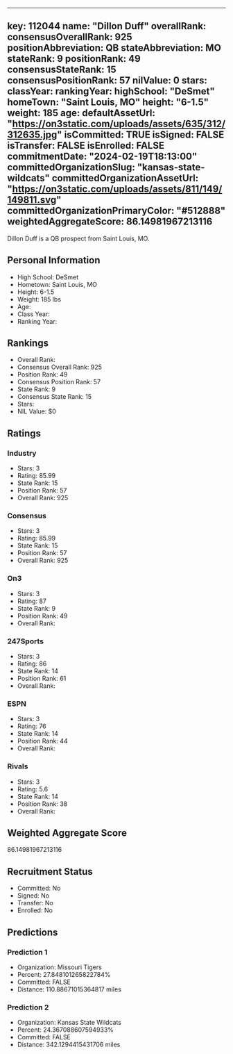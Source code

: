 ---
  key: 112044
  name: "Dillon Duff"
  overallRank: 
  consensusOverallRank: 925
  positionAbbreviation: QB
  stateAbbreviation: MO
  stateRank: 9
  positionRank: 49
  consensusStateRank: 15
  consensusPositionRank: 57
  nilValue: 0
  stars: 
  classYear: 
  rankingYear: 
  highSchool: "DeSmet"
  homeTown: "Saint Louis, MO"
  height: "6-1.5"
  weight: 185
  age: 
  defaultAssetUrl: "https://on3static.com/uploads/assets/635/312/312635.jpg"
  isCommitted: TRUE
  isSigned: FALSE
  isTransfer: FALSE
  isEnrolled: FALSE
  commitmentDate: "2024-02-19T18:13:00"
  committedOrganizationSlug: "kansas-state-wildcats"
  committedOrganizationAssetUrl: "https://on3static.com/uploads/assets/811/149/149811.svg"
  committedOrganizationPrimaryColor: "#512888"
  weightedAggregateScore: 86.14981967213116
  ---
  
  Dillon Duff is a QB prospect from Saint Louis, MO.
  
  ## Personal Information
  - High School: DeSmet
  - Hometown: Saint Louis, MO
  - Height: 6-1.5
  - Weight: 185 lbs
  - Age: 
  - Class Year: 
  - Ranking Year: 
  
  ## Rankings
  - Overall Rank: 
  - Consensus Overall Rank: 925
  - Position Rank: 49
  - Consensus Position Rank: 57
  - State Rank: 9
  - Consensus State Rank: 15
  - Stars: 
  - NIL Value: $0
  
  ## Ratings
  
  ### Industry
  - Stars: 3
  - Rating: 85.99
  - State Rank: 15
  - Position Rank: 57
  - Overall Rank: 925
  
  ### Consensus
  - Stars: 3
  - Rating: 85.99
  - State Rank: 15
  - Position Rank: 57
  - Overall Rank: 925
  
  ### On3
  - Stars: 3
  - Rating: 87
  - State Rank: 9
  - Position Rank: 49
  - Overall Rank: 
  
  ### 247Sports
  - Stars: 3
  - Rating: 86
  - State Rank: 14
  - Position Rank: 61
  - Overall Rank: 
  
  ### ESPN
  - Stars: 3
  - Rating: 76
  - State Rank: 14
  - Position Rank: 44
  - Overall Rank: 
  
  ### Rivals
  - Stars: 3
  - Rating: 5.6
  - State Rank: 14
  - Position Rank: 38
  - Overall Rank: 
  
  ## Weighted Aggregate Score
  86.14981967213116
  
  ## Recruitment Status
  - Committed: No
  - Signed: No
  - Transfer: No
  - Enrolled: No
  
  
  
  ## Predictions
  
  ### Prediction 1
  - Organization: Missouri Tigers
  - Percent: 27.848101265822784%
  - Committed: FALSE
  - Distance: 110.88671015364817 miles
  
  ### Prediction 2
  - Organization: Kansas State Wildcats
  - Percent: 24.367088607594933%
  - Committed: FALSE
  - Distance: 342.1294415431706 miles
  